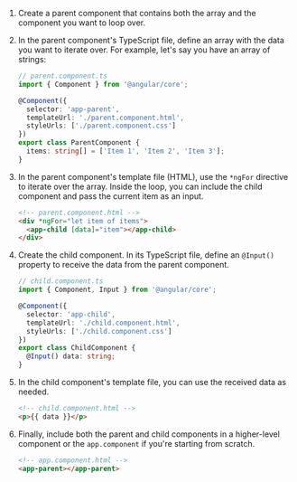1. Create a parent component that contains both the array and the component you want to loop over.

2. In the parent component's TypeScript file, define an array with the data you want to iterate over. For example, let's say you have an array of strings:

   ```typescript
   // parent.component.ts
   import { Component } from '@angular/core';

   @Component({
     selector: 'app-parent',
     templateUrl: './parent.component.html',
     styleUrls: ['./parent.component.css']
   })
   export class ParentComponent {
     items: string[] = ['Item 1', 'Item 2', 'Item 3'];
   }
   ```

3. In the parent component's template file (HTML), use the `*ngFor` directive to iterate over the array. Inside the loop, you can include the child component and pass the current item as an input.

   ```html
   <!-- parent.component.html -->
   <div *ngFor="let item of items">
     <app-child [data]="item"></app-child>
   </div>
   ```

4. Create the child component. In its TypeScript file, define an `@Input()` property to receive the data from the parent component.

   ```typescript
   // child.component.ts
   import { Component, Input } from '@angular/core';

   @Component({
     selector: 'app-child',
     templateUrl: './child.component.html',
     styleUrls: ['./child.component.css']
   })
   export class ChildComponent {
     @Input() data: string;
   }
   ```

5. In the child component's template file, you can use the received data as needed.

   ```html
   <!-- child.component.html -->
   <p>{{ data }}</p>
   ```

6. Finally, include both the parent and child components in a higher-level component or the `app.component` if you're starting from scratch.

   ```html
   <!-- app.component.html -->
   <app-parent></app-parent>
   ```
